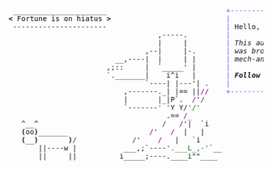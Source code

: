 <pre style="font-family:Menlo,'DejaVu Sans Mono',consolas,'Courier New',monospace"> ______________________                            <span style="color: #5f5fff; text-decoration-color: #5f5fff">+-------- </span><span style="color: #5f5fff; text-decoration-color: #5f5fff; font-weight: bold">Monday, 13 June 2022</span><span style="color: #5f5fff; text-decoration-color: #5f5fff"> --------+</span> <a href="https://www.informatik.uni-leipzig.de/~akiki/">Christopher Akiki</a>                
<span style="font-weight: bold">&lt;</span><span style="color: #000000; text-decoration-color: #000000"> Fortune is on hiatus </span><span style="font-weight: bold">&gt;</span>                           <span style="color: #5f5fff; text-decoration-color: #5f5fff">|</span>                                      <span style="color: #5f5fff; text-decoration-color: #5f5fff">|</span> ┣━━ Interests                    
 ----------------------                            <span style="color: #5f5fff; text-decoration-color: #5f5fff">|</span> Hello, friend.                       <span style="color: #5f5fff; text-decoration-color: #5f5fff">|</span> ┃   ┣━━ My cat                   
                                   ,-----.         <span style="color: #5f5fff; text-decoration-color: #5f5fff">|</span>                                      <span style="color: #5f5fff; text-decoration-color: #5f5fff">|</span> ┃   ┣━━ Representation Learning  
                                   |     |         <span style="color: #5f5fff; text-decoration-color: #5f5fff">|</span> <span style="font-style: italic">This auto-generated message panel </span>   <span style="color: #5f5fff; text-decoration-color: #5f5fff">|</span> ┃   ┣━━ Language Generation      
                                ,--|     |-.       <span style="color: #5f5fff; text-decoration-color: #5f5fff">|</span> <span style="font-style: italic">was brought to you by the </span><span style="font-weight: bold; font-style: italic"><a href="https://en.wikipedia.org/wiki/Cowsay">cowsay</a></span><span style="font-style: italic"> </span>    <span style="color: #5f5fff; text-decoration-color: #5f5fff">|</span> ┃   ┣━━ Text Mining              
                         __,----|  |     | |       <span style="color: #5f5fff; text-decoration-color: #5f5fff">|</span> <span style="font-style: italic">mech-and-cow, </span><span style="font-weight: bold; font-style: italic"><a href="https://en.wikipedia.org/wiki/Fortune_(Unix)">fortune</a></span><span style="font-style: italic"> and </span><span style="font-weight: bold; font-style: italic"><a href="https://github.com/willmcgugan/rich">Rich</a></span><span style="font-style: italic">. </span>     <span style="color: #5f5fff; text-decoration-color: #5f5fff">|</span> ┃   ┣━━ Dataset Creation         
                       ,;::     |  `_____&#x27; |       <span style="color: #5f5fff; text-decoration-color: #5f5fff">|</span>                                      <span style="color: #5f5fff; text-decoration-color: #5f5fff">|</span> ┃   ┗━━ TODO                     
                       `._______|    i^i   |       <span style="color: #5f5fff; text-decoration-color: #5f5fff">|</span> <span style="font-weight: bold; font-style: italic">Follow me on twitter: </span><span style="font-weight: bold; font-style: italic"><a href="https://twitter.com/christopher">@christopher</a></span>   <span style="color: #5f5fff; text-decoration-color: #5f5fff">|</span> ┣━━ Past Lives                   
                                `----| |---&#x27;| .    <span style="color: #5f5fff; text-decoration-color: #5f5fff">|</span>                                      <span style="color: #5f5fff; text-decoration-color: #5f5fff">|</span> ┃   ┣━━ Sociocultural antropology
                           ,-------._| |== ||<span style="color: #800080; text-decoration-color: #800080">//</span>    <span style="color: #5f5fff; text-decoration-color: #5f5fff">+--------------------------------------+</span> ┃   ┗━━ Network Engineering      
                           |       |_|P`.  <span style="color: #800080; text-decoration-color: #800080">/</span>&#x27;<span style="color: #800080; text-decoration-color: #800080">/</span>                                              ┣━━ Current Location             
                           `-------<span style="color: #008000; text-decoration-color: #008000">&#x27; &#x27;</span>Y Y/<span style="color: #008000; text-decoration-color: #008000">&#x27;/&#x27;</span>                                               ┃   ┗━━ Leipzig, Germany         
                                     .== <span style="color: #800080; text-decoration-color: #800080">/</span><span style="color: #ff00ff; text-decoration-color: #ff00ff">_</span>                                                 ┗━━ Previous Locations           
   ^__^                             <span style="color: #800080; text-decoration-color: #800080">/</span>   <span style="color: #800080; text-decoration-color: #800080">/</span>&#x27;|  `i                                                 ┣━━ Durham, England          
   <span style="font-weight: bold">(</span>oo<span style="font-weight: bold">)</span>_______                   <span style="color: #800080; text-decoration-color: #800080">/</span>&#x27;   <span style="color: #800080; text-decoration-color: #800080">/</span>  |   |                                                  ┗━━ Zouk Mikael, Lebanon     
   <span style="font-weight: bold">(</span>__<span style="font-weight: bold">)</span>       <span style="font-weight: bold">)</span><span style="color: #800080; text-decoration-color: #800080">/</span>             <span style="color: #800080; text-decoration-color: #800080">/</span>&#x27;    <span style="color: #800080; text-decoration-color: #800080">/</span>   |   `i                                                                                
       ||----w |           ___,;`----<span style="color: #008000; text-decoration-color: #008000">&#x27;.___L_,-&#x27;</span>`__                                                                           
       ||     ||          i_____;----.____i&quot;&quot;____                                                                            
                                                                                                                             
                                                                                                                             
</pre>
